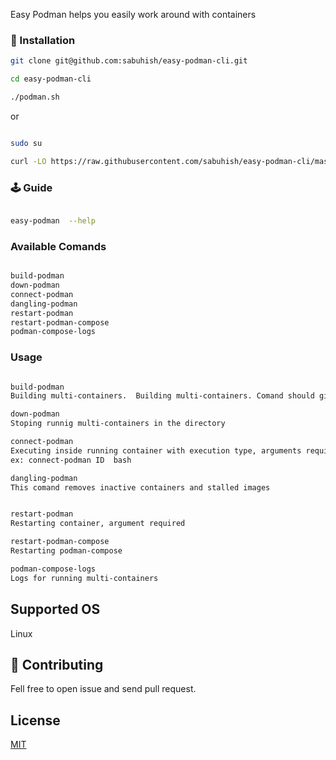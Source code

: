 
Easy Podman helps you easily work around with containers 


###  🔨  Installation ###

```sh
git clone git@github.com:sabuhish/easy-podman-cli.git

cd easy-podman-cli

./podman.sh

```
or 
```sh

sudo su

curl -LO https://raw.githubusercontent.com/sabuhish/easy-podman-cli/master/podman.sh && bash podman.sh

```


### 🕹 Guide

```bash

easy-podman  --help 

```

### Available Comands
```bash

build-podman  
down-podman
connect-podman 
dangling-podman
restart-podman
restart-podman-compose
podman-compose-logs


```


### Usage ###

```bash

build-podman  
Building multi-containers.  Building multi-containers. Comand should given where your docker-compose file exist

down-podman
Stoping runnig multi-containers in the directory

connect-podman 
Executing inside running container with execution type, arguments required.
ex: connect-podman ID  bash

dangling-podman
This comand removes inactive containers and stalled images


restart-podman
Restarting container, argument required

restart-podman-compose
Restarting podman-compose

podman-compose-logs
Logs for running multi-containers

```
## Supported OS
Linux

## 🌱 Contributing
Fell free to open issue and send pull request.


## License
[MIT](https://github.com/sabuhish/easy-podman-cli/blob/master/LICENSE)